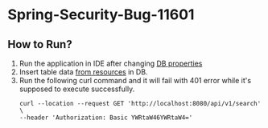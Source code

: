 # Spring-Security-Bug-11601

## How to Run?
1. Run the application in IDE after changing [DB properties](src/main/resources/application.yml)
2. Insert table data [from resources](src/main/resources/scripts/db.sql) in DB.
3. Run the following curl command and it will fail with 401 error while it's supposed to execute successfully.
    ```shell
   curl --location --request GET 'http://localhost:8080/api/v1/search' \
   --header 'Authorization: Basic YWRtaW46YWRtaW4='
    ```
